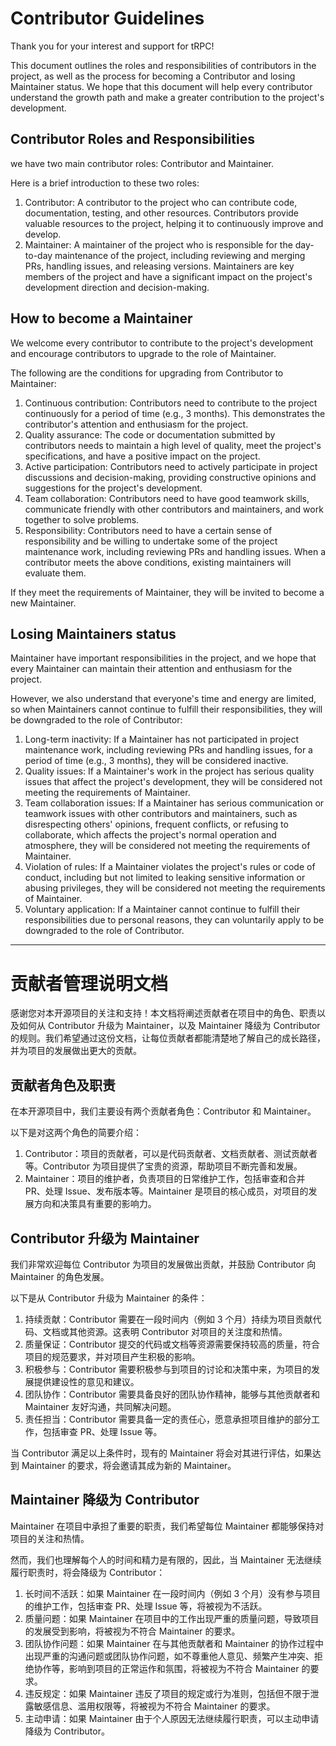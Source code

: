 # Contributor Guidelines

Thank you for your interest and support for tRPC! 

This document outlines the roles and responsibilities of contributors in the project, as well as the process for becoming a Contributor and losing Maintainer status. We hope that this document will help every contributor understand the growth path and make a greater contribution to the project's development.

## Contributor Roles and Responsibilities

we have two main contributor roles: Contributor and Maintainer. 

Here is a brief introduction to these two roles:
1. Contributor: A contributor to the project who can contribute code, documentation, testing, and other resources. Contributors provide valuable resources to the project, helping it to continuously improve and develop.
2. Maintainer: A maintainer of the project who is responsible for the day-to-day maintenance of the project, including reviewing and merging PRs, handling issues, and releasing versions. Maintainers are key members of the project and have a significant impact on the project's development direction and decision-making.

## How to become a  Maintainer

We welcome every contributor to contribute to the project's development and encourage contributors to upgrade to the role of Maintainer. 

The following are the conditions for upgrading from Contributor to Maintainer:
1. Continuous contribution: Contributors need to contribute to the project continuously for a period of time (e.g., 3 months). This demonstrates the contributor's attention and enthusiasm for the project.
2. Quality assurance: The code or documentation submitted by contributors needs to maintain a high level of quality, meet the project's specifications, and have a positive impact on the project.
3. Active participation: Contributors need to actively participate in project discussions and decision-making, providing constructive opinions and suggestions for the project's development.
4. Team collaboration: Contributors need to have good teamwork skills, communicate friendly with other contributors and maintainers, and work together to solve problems.
5. Responsibility: Contributors need to have a certain sense of responsibility and be willing to undertake some of the project maintenance work, including reviewing PRs and handling issues. When a contributor meets the above conditions, existing maintainers will evaluate them. 

If they meet the requirements of Maintainer, they will be invited to become a new Maintainer.

## Losing Maintainers status

Maintainer have important responsibilities in the project, and we hope that every Maintainer can maintain their attention and enthusiasm for the project. 

However, we also understand that everyone's time and energy are limited, so when Maintainers cannot continue to fulfill their responsibilities, they will be downgraded to the role of Contributor:
1. Long-term inactivity: If a Maintainer has not participated in project maintenance work, including reviewing PRs and handling issues, for a period of time (e.g., 3 months), they will be considered inactive.
2. Quality issues: If a Maintainer's work in the project has serious quality issues that affect the project's development, they will be considered not meeting the requirements of Maintainer.
3. Team collaboration issues: If a Maintainer has serious communication or teamwork issues with other contributors and maintainers, such as disrespecting others' opinions, frequent conflicts, or refusing to collaborate, which affects the project's normal operation and atmosphere, they will be considered not meeting the requirements of Maintainer.
4. Violation of rules: If a Maintainer violates the project's rules or code of conduct, including but not limited to leaking sensitive information or abusing privileges, they will be considered not meeting the requirements of Maintainer.
5. Voluntary application: If a Maintainer cannot continue to fulfill their responsibilities due to personal reasons, they can voluntarily apply to be downgraded to the role of Contributor.

---

# 贡献者管理说明文档

感谢您对本开源项目的关注和支持！本文档将阐述贡献者在项目中的角色、职责以及如何从 Contributor 升级为 Maintainer，以及 Maintainer 降级为 Contributor 的规则。我们希望通过这份文档，让每位贡献者都能清楚地了解自己的成长路径，并为项目的发展做出更大的贡献。

## 贡献者角色及职责

在本开源项目中，我们主要设有两个贡献者角色：Contributor 和 Maintainer。

以下是对这两个角色的简要介绍：
1. Contributor：项目的贡献者，可以是代码贡献者、文档贡献者、测试贡献者等。Contributor 为项目提供了宝贵的资源，帮助项目不断完善和发展。
2. Maintainer：项目的维护者，负责项目的日常维护工作，包括审查和合并 PR、处理 Issue、发布版本等。Maintainer 是项目的核心成员，对项目的发展方向和决策具有重要的影响力。

## Contributor 升级为 Maintainer

我们非常欢迎每位 Contributor 为项目的发展做出贡献，并鼓励 Contributor 向 Maintainer 的角色发展。

以下是从 Contributor 升级为 Maintainer 的条件：
1. 持续贡献：Contributor 需要在一段时间内（例如 3 个月）持续为项目贡献代码、文档或其他资源。这表明 Contributor 对项目的关注度和热情。
2. 质量保证：Contributor 提交的代码或文档等资源需要保持较高的质量，符合项目的规范要求，并对项目产生积极的影响。
3. 积极参与：Contributor 需要积极参与到项目的讨论和决策中来，为项目的发展提供建设性的意见和建议。
4. 团队协作：Contributor 需要具备良好的团队协作精神，能够与其他贡献者和 Maintainer 友好沟通，共同解决问题。
5. 责任担当：Contributor 需要具备一定的责任心，愿意承担项目维护的部分工作，包括审查 PR、处理 Issue 等。

当 Contributor 满足以上条件时，现有的 Maintainer 将会对其进行评估，如果达到 Maintainer 的要求，将会邀请其成为新的 Maintainer。

## Maintainer 降级为 Contributor

Maintainer 在项目中承担了重要的职责，我们希望每位 Maintainer 都能够保持对项目的关注和热情。

然而，我们也理解每个人的时间和精力是有限的，因此，当 Maintainer 无法继续履行职责时，将会降级为 Contributor：
1. 长时间不活跃：如果 Maintainer 在一段时间内（例如 3 个月）没有参与项目的维护工作，包括审查 PR、处理 Issue 等，将被视为不活跃。
2. 质量问题：如果 Maintainer 在项目中的工作出现严重的质量问题，导致项目的发展受到影响，将被视为不符合 Maintainer 的要求。
3. 团队协作问题：如果 Maintainer 在与其他贡献者和 Maintainer 的协作过程中出现严重的沟通问题或团队协作问题，如不尊重他人意见、频繁产生冲突、拒绝协作等，影响到项目的正常运作和氛围，将被视为不符合 Maintainer 的要求。
4. 违反规定：如果 Maintainer 违反了项目的规定或行为准则，包括但不限于泄露敏感信息、滥用权限等，将被视为不符合 Maintainer 的要求。
5. 主动申请：如果 Maintainer 由于个人原因无法继续履行职责，可以主动申请降级为 Contributor。
